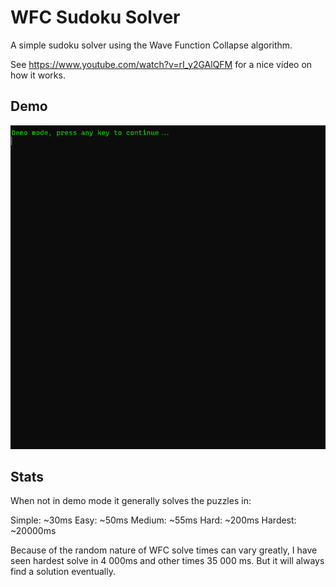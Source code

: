# WFC Sudoku Solver

A simple sudoku solver using the Wave Function Collapse algorithm.

See https://www.youtube.com/watch?v=rI_y2GAlQFM for a nice video on how it works.

## Demo

![Demo](https://github.com/EttienneS/WFC-Sudoku-Solver/raw/master/demo.gif)

## Stats

When not in demo mode it generally solves the puzzles in:

Simple: ~30ms
Easy:  ~50ms
Medium: ~55ms
Hard: ~200ms
Hardest: ~20000ms

Because of the random nature of WFC solve times can vary greatly, I have seen hardest solve in 4 000ms and other times 35 000 ms. But it will always find a solution eventually.